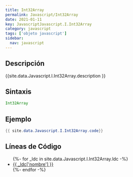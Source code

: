 ```yaml
---
title: Int32Array
permalink: Javascript/Int32Array
date: 2021-01-11
key: JavascriptJavascript.I.Int32Array
category: javascript
tags: ['objeto javascript']
sidebar: 
  nav: javascript
---
```


## Descripción
{{site.data.Javascript.I.Int32Array.description }}

## Sintaxis
~~~javascript
Int32Array
~~~

## Ejemplo
~~~java
{{ site.data.Javascript.I.Int32Array.code}}
~~~

## Líneas de Código
<ul>
{%- for _ldc in site.data.Javascript.I.Int32Array.ldc -%}
   <li>
       <a href="{{_ldc['url'] }}">{{ _ldc['nombre'] }}</a>
   </li>
{%- endfor -%}
</ul>
